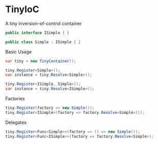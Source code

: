 # TinyIoC
A tiny inversion-of-control container
```c#
public interface ISimple { }

public class Simple : ISimple { }
```
Basic Usage
```c#
var tiny = new TinyContainer();

tiny.Register<Simple>();
var instance = tiny.Resolve<Simple>();

tiny.Register<ISimple, Simple>();
var instance = tiny.Resolve<ISimple>();
```
Factories
```c#
tiny.Register(factory => new Simple());
tiny.Register<ISimple>(factory => factory.Resolve<Simple>());
```
Delegates
```c#
tiny.Register<Func<Simple>>(factory => () => new Simple());
tiny.Register<Func<ISimple>>(factory => factory.Resolve<Simple>);
```
